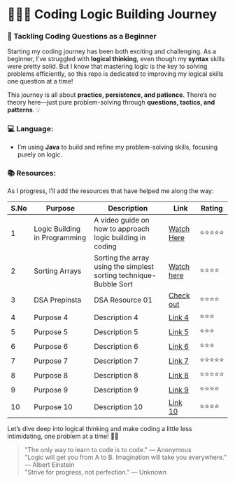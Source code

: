 # 🦾💪🏼 Coding Logic Building Journey

### 🚀 Tackling Coding Questions as a Beginner

Starting my coding journey has been both exciting and challenging. As a beginner, I’ve struggled with **logical thinking**, even though my **syntax** skills were pretty solid. But I know that mastering logic is the key to solving problems efficiently, so this repo is dedicated to improving my logical skills one question at a time!

This journey is all about **practice, persistence, and patience**. There’s no theory here—just pure problem-solving through **questions, tactics, and patterns**. 💡

### 💻 Language:
- I’m using **Java** to build and refine my problem-solving skills, focusing purely on logic.

### 📚 Resources:
As I progress, I’ll add the resources that have helped me along the way:

| S.No | Purpose                        | Description                                | Link                                                                                       | Rating |  
|------|--------------------------------|--------------------------------------------|--------------------------------------------------------------------------------------------|--------|
| 1    | Logic Building in Programming  | A video guide on how to approach logic building in coding | [Watch Here](https://youtu.be/tv_9doDQJU0?si=dqRpQPNdWIFIjLns)                              | ⭐⭐⭐⭐⭐  |
| 2    | Sorting Arrays                     | Sorting the array using the simplest sorting technique- Bubble Sort                             | [Watch here](https://youtu.be/o4bAoo_gFBU?si=6evIT-tAfiBWKIpU)                                                                                 | ⭐⭐⭐⭐   |
| 3    | DSA Prepinsta                      | DSA Resource 01                              | [Check out](https://prepinsta.com/data-structures/)                                                                                 | ⭐⭐⭐⭐   |
| 4    | Purpose 4                      | Description 4                              | [Link 4](#)                                                                                 | ⭐⭐⭐    |
| 5    | Purpose 5                      | Description 5                              | [Link 5](#)                                                                                 | ⭐⭐⭐    |
| 6    | Purpose 6                      | Description 6                              | [Link 6](#)                                                                                 | ⭐⭐⭐    |
| 7    | Purpose 7                      | Description 7                              | [Link 7](#)                                                                                 | ⭐⭐⭐⭐⭐  |
| 8    | Purpose 8                      | Description 8                              | [Link 8](#)                                                                                 | ⭐⭐⭐⭐⭐  |
| 9    | Purpose 9                      | Description 9                              | [Link 9](#)                                                                                 | ⭐⭐⭐⭐   |
| 10   | Purpose 10                     | Description 10                             | [Link 10](#)                                                                                | ⭐⭐⭐⭐   |


Let’s dive deep into logical thinking and make coding a little less intimidating, one problem at a time! 🚀💡

> "The only way to learn to code is to code." — Anonymous  
> "Logic will get you from A to B. Imagination will take you everywhere." — Albert Einstein  
> "Strive for progress, not perfection." — Unknown  

